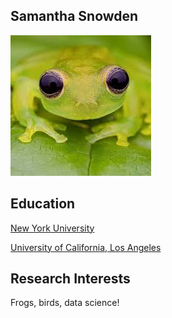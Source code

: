 Samantha Snowden
-

![alt text](image.png)

Education
-
[New York University](https://nyu.edu)

[University of California, Los Angeles](https://ucla.edu)

Research Interests
-
Frogs, birds, data science!